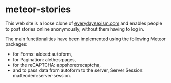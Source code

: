 # meteor-stories
This web site is a loose clone of [everydaysexism.com](http://www.everydaysexism.com) and enables people to post stories online anonymously, without them having to log in.

The main functionalities have been implemented using the following Meteor packages:

- for Forms: aldeed:autoform,
- for Pagination: alethes:pages,
- for the reCAPTCHA: appshore:recaptcha,
- and to pass data from autoform to the server, Server Session: matteodem:server-session.